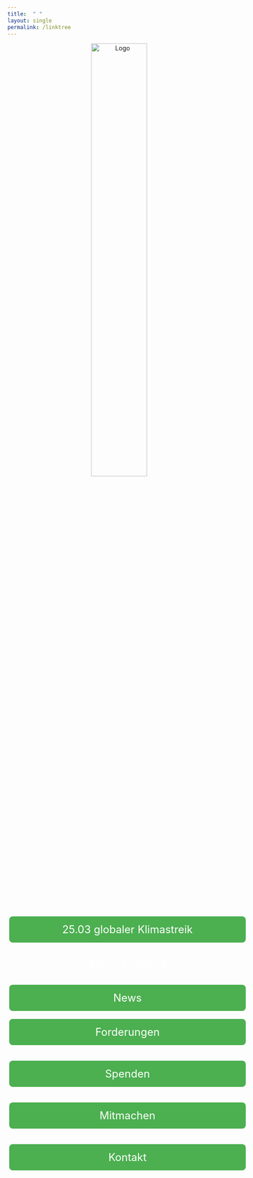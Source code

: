 ```yaml
---
title:  " "
layout: single
permalink: /linktree
---
```

<div align='center'>
  
<img src="https://github.com/fridaysforfuture-landau-pfalz/fridaysforfuture-landau-pfalz.github.io/blob/main/assets/images/FFF%20Landau%20Logo.png?raw=true" alt="Logo" style="float:center;" height="50%" width="50%"> <br>

<style>
.button1 {
  border: none;
  color: white;
  padding: 15px 15px;
  text-align: center;
  text-decoration: none;
  display: inline-block;
  font-size: 24px;
  margin: 2px 4px;
  cursor: pointer;
  width: 100%;
}

.button1 {
  background-color: #4CAF50;
  border-radius: 8px;
  color: black; 
}

.button1:hover {
  background-color: white;
  color: white;
  border: 2px solid #4CAF50;
}
  
</style>  
  
<a class="button1" href="https://fridaysforfuture-landau.de/ank%C3%BCndigung/2022/01/25/Klimastreik-25.03.22.html"
       target="" style="color: white" >25.03 globaler Klimastreik </a> <br>

<style>
.button2 {
  border: none;
  color: white;
  padding: 15px 15px;
  text-align: center;
  text-decoration: none;
  display: inline-block;
  font-size: 24px;
  margin: 2px 4px;
  cursor: pointer;
  width: 100%;
}

.disabled {
  border-radius: 8px;
  background-color: #4CAF50;
  opacity: 0.6;
  cursor: not-allowed;
}  
</style>  
  
<a class="button2" href=""
       target="" style="color: white" >KlimaFFFestival</a> 
<br>

<style>
.button7 {
  border: none;
  color: white;
  padding: 15px 15px;
  text-align: center;
  text-decoration: none;
  display: inline-block;
  font-size: 24px;
  margin: 2px 4px;
  cursor: pointer;
  width: 100%;
}

.button7 {background-color: #4CAF50; border-radius: 8px;} /* Green */  
  
</style>  
  
<a class="button7" href="https://fridaysforfuture-landau.de/news"
       target="" style="color: white" >News</a> 
<br>   
  
<style>
.button3 {
  border: none;
  color: white;
  padding: 15px 15px;
  text-align: center;
  text-decoration: none;
  display: inline-block;
  font-size: 24px;
  margin: 2px 4px;
  cursor: pointer;
  width: 100%;
}

.button3 {background-color: #4CAF50; border-radius: 8px;} /* Green */

</style>  
  
<a class="button3" href="https://fridaysforfuture-landau.de/forderungen"
       target="" style="color: white" >Forderungen</a>  
<br>

<style>
.button4 {
  border: none;
  color: white;
  padding: 15px 15px;
  text-align: center;
  text-decoration: none;
  display: inline-block;
  font-size: 24px;
  margin: 2px 4px;
  cursor: pointer;
  width: 100%;
}

.button4 {background-color: #4CAF50; border-radius: 8px;} /* Green */

</style>  
  
<a class="button4" href="https://opencollective.com/klimastreik-landau"
       target="" style="color: white" >Spenden</a>  
<br>

<style>
.button5 {
  border: none;
  color: white;
  padding: 15px 15px;
  text-align: center;
  text-decoration: none;
  display: inline-block;
  font-size: 24px;
  margin: 2px 4px;
  cursor: pointer;
  width: 100%;
}

.button5 {background-color: #4CAF50; border-radius: 8px;} /* Green */

</style>  
  
<a class="button5" href=""
       target="" style="color: white" >Mitmachen</a>  
<br>

<style>
.button6 {
  border: none;
  color: white;
  padding: 15px 15px;
  text-align: center;
  text-decoration: none;
  display: inline-block;
  font-size: 24px;
  margin: 2px 4px;
  cursor: pointer;
  width: 100%;
}

.button6 {background-color: #4CAF50; border-radius: 8px;} /* Green */

</style>  
  
<a class="button6" href="https://fridaysforfuture-landau.de/kontakt"
       target="" style="color: white" >Kontakt</a> <br>
 
</div>
